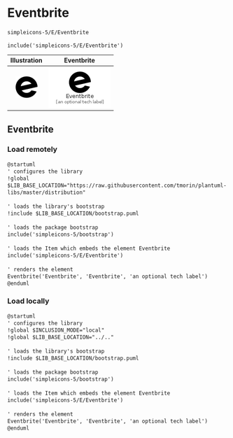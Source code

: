 # Eventbrite


```text
simpleicons-5/E/Eventbrite
```

```text
include('simpleicons-5/E/Eventbrite')
```



| Illustration | Eventbrite |
| :---: | :---: |
| ![illustration for Illustration](../../simpleicons-5/E/Eventbrite.png) | ![illustration for Eventbrite](../../simpleicons-5/E/Eventbrite.Local.png) |




## Eventbrite

### Load remotely
```plantuml
@startuml
' configures the library
!global $LIB_BASE_LOCATION="https://raw.githubusercontent.com/tmorin/plantuml-libs/master/distribution"

' loads the library's bootstrap
!include $LIB_BASE_LOCATION/bootstrap.puml

' loads the package bootstrap
include('simpleicons-5/bootstrap')

' loads the Item which embeds the element Eventbrite
include('simpleicons-5/E/Eventbrite')

' renders the element
Eventbrite('Eventbrite', 'Eventbrite', 'an optional tech label')
@enduml
```

### Load locally
```plantuml
@startuml
' configures the library
!global $INCLUSION_MODE="local"
!global $LIB_BASE_LOCATION="../.."

' loads the library's bootstrap
!include $LIB_BASE_LOCATION/bootstrap.puml

' loads the package bootstrap
include('simpleicons-5/bootstrap')

' loads the Item which embeds the element Eventbrite
include('simpleicons-5/E/Eventbrite')

' renders the element
Eventbrite('Eventbrite', 'Eventbrite', 'an optional tech label')
@enduml
```

